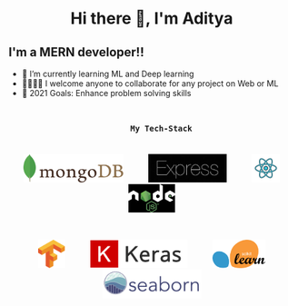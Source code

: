  <h1 align ="center">Hi there 👋, I'm Aditya</h1> 

## I'm a MERN developer!!

- 🌱 I’m currently learning ML and Deep learning 
- 🤜🏻🤛🏻 I welcome anyone to collaborate for any project on Web or ML
- 🥅 2021 Goals: Enhance problem solving skills
<h3 align="center">
  <code>
    My Tech-Stack
  </code>
</h3>
<p align="center">
    <img src="./assest/mongo.png" height=50 hspace=20>
   <img src="./assest/express.jpg" height=50 hspace=20>
   <img src="./assest/react.png" height=50 hspace=20>
   <img src="./assest/node.png" height=50 hspace=20>
</p>
<br>
<p align="center">
    <img src="./assest/tensor.png" height=50 hspace=20>
   <img src="./assest/keras.png" height=50 hspace=20>
   <img src="./assest/scikit.png" height=50 hspace=20>
   <img src="./assest/sea.png" height=50 hspace=20>
</p>

[website]: https://adityak13.netlify.app/
